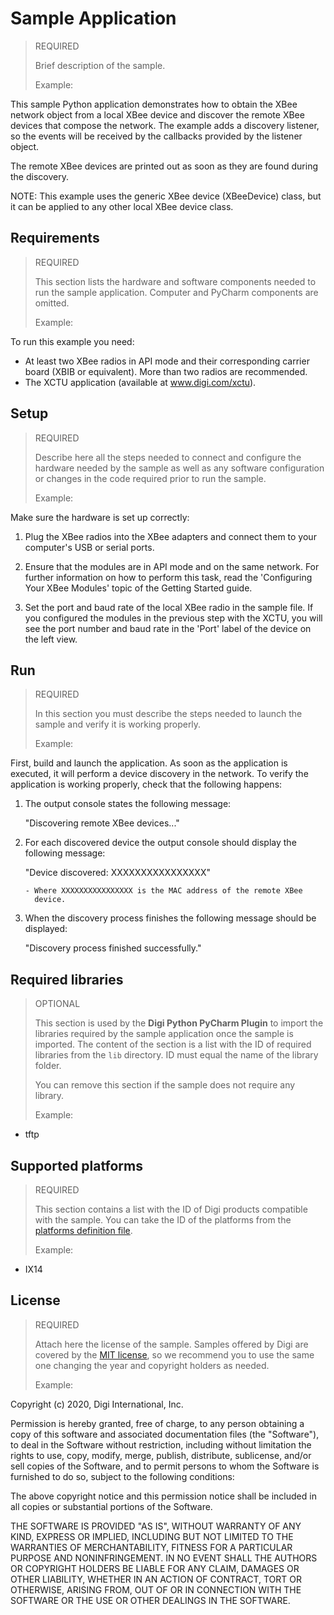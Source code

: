 <Sample title> Sample Application
======================================

> REQUIRED
> 
> Brief description of the sample.
> 
> Example:

This sample Python application demonstrates how to obtain the XBee network 
object from a local XBee device and discover the remote XBee devices that 
compose the network. The example adds a discovery listener, so the events 
will be received by the callbacks provided by the listener object.
  
The remote XBee devices are printed out as soon as they are found during the 
discovery.
  
NOTE: This example uses the generic XBee device (XBeeDevice) class, but it 
      can be applied to any other local XBee device class.

Requirements
------------

> REQUIRED
> 
> This section lists the hardware and software components needed to run the
> sample application. Computer and PyCharm components are omitted.
>
> Example: 

To run this example you need:
  
  * At least two XBee radios in API mode and their corresponding carrier 
    board (XBIB or equivalent). More than two radios are recommended.
  * The XCTU application (available at www.digi.com/xctu).

Setup
-----

> REQUIRED
> 
> Describe here all the steps needed to connect and configure the hardware
> needed by the sample as well as any software configuration or changes in
> the code required prior to run the sample.
>
> Example:

Make sure the hardware is set up correctly:

1. Plug the XBee radios into the XBee adapters and connect them to your
   computer's USB or serial ports.

2. Ensure that the modules are in API mode and on the same network.
   For further information on how to perform this task, read the 
   'Configuring Your XBee Modules' topic of the Getting Started guide.

3. Set the port and baud rate of the local XBee radio in the sample file.
   If you configured the modules in the previous step with the XCTU, you 
   will see the port number and baud rate in the 'Port' label of the device 
   on the left view.

Run
---

> REQUIRED
> 
> In this section you must describe the steps needed to launch the sample and
> verify it is working properly.
>
> Example:

First, build and launch the application. As soon as the application is 
executed, it will perform a device discovery in the network. To verify the 
application is working properly, check that the following happens:

  1) The output console states the following message:

       "Discovering remote XBee devices..."

  2) For each discovered device the output console should display the 
     following message: 

       "Device discovered: XXXXXXXXXXXXXXXX"

         - Where XXXXXXXXXXXXXXXX is the MAC address of the remote XBee 
           device.

  3) When the discovery process finishes the following message should be 
     displayed:

       "Discovery process finished successfully."

Required libraries
--------------------

> OPTIONAL
>
> This section is used by the **Digi Python PyCharm Plugin** to import the
> libraries required by the sample application once the sample is imported.
> The content of the section is a list with the ID of required libraries from
> the `lib` directory. ID must equal the name of the library folder.
> 
> You can remove this section if the sample does not require any library.
> 
> Example:

* tftp

Supported platforms
-------------------

> REQUIRED
> 
> This section contains a list with the ID of Digi products compatible with
> the sample. You can take the ID of the platforms from the
> [platforms definition file](../platforms/platforms.xml).
> 
> Example:
   
* IX14

License
-------

> REQUIRED
> 
> Attach here the license of the sample. Samples offered by Digi are covered
> by the [MIT license](https://en.wikipedia.org/wiki/MIT_License), so we 
> recommend you to use the same one changing the year and copyright holders
> as needed. 
> 
> Example:

Copyright (c) 2020, Digi International, Inc.

Permission is hereby granted, free of charge, to any person obtaining a copy
of this software and associated documentation files (the "Software"), to deal
in the Software without restriction, including without limitation the rights
to use, copy, modify, merge, publish, distribute, sublicense, and/or sell
copies of the Software, and to permit persons to whom the Software is
furnished to do so, subject to the following conditions:

The above copyright notice and this permission notice shall be included in all
copies or substantial portions of the Software.

THE SOFTWARE IS PROVIDED "AS IS", WITHOUT WARRANTY OF ANY KIND, EXPRESS OR
IMPLIED, INCLUDING BUT NOT LIMITED TO THE WARRANTIES OF MERCHANTABILITY,
FITNESS FOR A PARTICULAR PURPOSE AND NONINFRINGEMENT. IN NO EVENT SHALL THE
AUTHORS OR COPYRIGHT HOLDERS BE LIABLE FOR ANY CLAIM, DAMAGES OR OTHER
LIABILITY, WHETHER IN AN ACTION OF CONTRACT, TORT OR OTHERWISE, ARISING FROM,
OUT OF OR IN CONNECTION WITH THE SOFTWARE OR THE USE OR OTHER DEALINGS IN THE
SOFTWARE.
